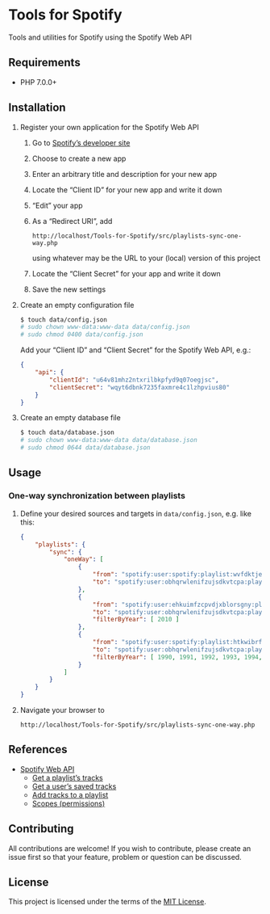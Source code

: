 # Tools for Spotify

Tools and utilities for Spotify using the Spotify Web API

## Requirements

 * PHP 7.0.0+

## Installation

 1. Register your own application for the Spotify Web API

    1. Go to [Spotify’s developer site](https://developer.spotify.com/my-applications)

    1. Choose to create a new app

    1. Enter an arbitrary title and description for your new app

    1. Locate the “Client ID” for your new app and write it down

    1. “Edit” your app

    1. As a “Redirect URI”, add

       ```
       http://localhost/Tools-for-Spotify/src/playlists-sync-one-way.php
       ```

       using whatever may be the URL to your (local) version of this project

    1. Locate the “Client Secret” for your app and write it down

    1. Save the new settings

 1. Create an empty configuration file

    ```bash
    $ touch data/config.json
    # sudo chown www-data:www-data data/config.json
    # sudo chmod 0400 data/config.json
    ```

    Add your “Client ID” and “Client Secret” for the Spotify Web API, e.g.:

    ```json
    {
        "api": {
            "clientId": "u64v81mhz2ntxrilbkpfyd9q07oegjsc",
            "clientSecret": "wqyt6dbnk7235faxmre4c1lzhpvius80"
        }
    }
    ```

 1. Create an empty database file

    ```bash
    $ touch data/database.json
    # sudo chown www-data:www-data data/database.json
    # sudo chmod 0644 data/database.json
    ```

## Usage

### One-way synchronization between playlists

 1. Define your desired sources and targets in `data/config.json`, e.g. like this:

    ```json
    {
        "playlists": {
            "sync": {
                "oneWay": [
                    {
                        "from": "spotify:user:spotify:playlist:wvfdktjeqiurxghbymlzan",
                        "to": "spotify:user:obhqrwlenifzujsdkvtcpa:playlist:phmcblzvgwdisqyfakrenx"
                    },
                    {
                        "from": "spotify:user:ehkuimfzcpvdjxblorsgny:playlist:zlebkwmgyvtjrnudqacsix",
                        "to": "spotify:user:obhqrwlenifzujsdkvtcpa:playlist:gouscewqprnbkzhajyixvt",
                        "filterByYear": [ 2010 ]
                    },
                    {
                        "from": "spotify:user:spotify:playlist:htkwibrfuvlyzdmxngqpaj",
                        "to": "spotify:user:obhqrwlenifzujsdkvtcpa:playlist:ulzhcpatfomqsvbynijwgd",
                        "filterByYear": [ 1990, 1991, 1992, 1993, 1994, 1995, 1996, 1997, 1998, 1999 ]
                    }
                ]
            }
        }
    }
    ```

 1. Navigate your browser to

    ```
    http://localhost/Tools-for-Spotify/src/playlists-sync-one-way.php
    ```

## References

 * [Spotify Web API](https://developer.spotify.com/web-api/)
   * [Get a playlist’s tracks](https://developer.spotify.com/web-api/get-playlists-tracks/)
   * [Get a user’s saved tracks](https://developer.spotify.com/web-api/get-users-saved-tracks/)
   * [Add tracks to a playlist](https://developer.spotify.com/web-api/add-tracks-to-playlist/)
   * [Scopes (permissions)](https://developer.spotify.com/web-api/using-scopes/)

## Contributing

All contributions are welcome! If you wish to contribute, please create an issue first so that your feature, problem or question can be discussed.

## License

This project is licensed under the terms of the [MIT License](https://opensource.org/licenses/MIT).
